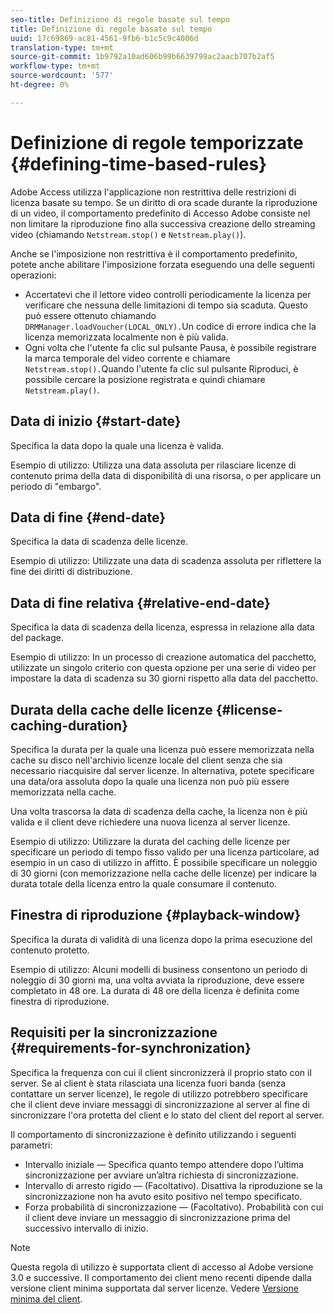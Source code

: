 ```yaml
---
seo-title: Definizione di regole basate sul tempo
title: Definizione di regole basate sul tempo
uuid: 17c69869-ac81-4561-9fb6-b1c5c9c4006d
translation-type: tm+mt
source-git-commit: 1b9792a10ad606b99b6639799ac2aacb707b2af5
workflow-type: tm+mt
source-wordcount: '577'
ht-degree: 0%

---
```



# Definizione di regole temporizzate {#defining-time-based-rules}

 Adobe Access utilizza l&#39;applicazione non restrittiva delle restrizioni di licenza basate su tempo. Se un diritto di ora scade durante la riproduzione di un video, il comportamento predefinito di  Accesso Adobe consiste nel non limitare la riproduzione fino alla successiva creazione dello streaming video (chiamando `Netstream.stop()` e `Netstream.play()`).

Anche se l&#39;imposizione non restrittiva è il comportamento predefinito, potete anche abilitare l&#39;imposizione forzata eseguendo una delle seguenti operazioni:

* Accertatevi che il lettore video controlli periodicamente la licenza per verificare che nessuna delle limitazioni di tempo sia scaduta. Questo può essere ottenuto chiamando `DRMManager.loadVoucher(LOCAL_ONLY).`Un codice di errore indica che la licenza memorizzata localmente non è più valida.
* Ogni volta che l&#39;utente fa clic sul pulsante Pausa, è possibile registrare la marca temporale del video corrente e chiamare `Netstream.stop().`Quando l&#39;utente fa clic sul pulsante Riproduci, è possibile cercare la posizione registrata e quindi chiamare `Netstream.play()`.

## Data di inizio {#start-date}

Specifica la data dopo la quale una licenza è valida.

Esempio di utilizzo: Utilizza una data assoluta per rilasciare licenze di contenuto prima della data di disponibilità di una risorsa, o per applicare un periodo di &quot;embargo&quot;.

## Data di fine {#end-date}

Specifica la data di scadenza delle licenze.

Esempio di utilizzo: Utilizzate una data di scadenza assoluta per riflettere la fine dei diritti di distribuzione.

## Data di fine relativa {#relative-end-date}

Specifica la data di scadenza della licenza, espressa in relazione alla data del package.

Esempio di utilizzo: In un processo di creazione automatica del pacchetto, utilizzate un singolo criterio con questa opzione per una serie di video per impostare la data di scadenza su 30 giorni rispetto alla data del pacchetto.

## Durata della cache delle licenze {#license-caching-duration}

Specifica la durata per la quale una licenza può essere memorizzata nella cache su disco nell&#39;archivio licenze locale del client senza che sia necessario riacquisire dal server licenze. In alternativa, potete specificare una data/ora assoluta dopo la quale una licenza non può più essere memorizzata nella cache.

Una volta trascorsa la data di scadenza della cache, la licenza non è più valida e il client deve richiedere una nuova licenza al server licenze.

Esempio di utilizzo: Utilizzare la durata del caching delle licenze per specificare un periodo di tempo fisso valido per una licenza particolare, ad esempio in un caso di utilizzo in affitto. È possibile specificare un noleggio di 30 giorni (con memorizzazione nella cache delle licenze) per indicare la durata totale della licenza entro la quale consumare il contenuto.

## Finestra di riproduzione {#playback-window}

Specifica la durata di validità di una licenza dopo la prima esecuzione del contenuto protetto.

Esempio di utilizzo: Alcuni modelli di business consentono un periodo di noleggio di 30 giorni ma, una volta avviata la riproduzione, deve essere completato in 48 ore. La durata di 48 ore della licenza è definita come finestra di riproduzione.

## Requisiti per la sincronizzazione {#requirements-for-synchronization}

Specifica la frequenza con cui il client sincronizzerà il proprio stato con il server. Se al client è stata rilasciata una licenza fuori banda (senza contattare un server licenze), le regole di utilizzo potrebbero specificare che il client deve inviare messaggi di sincronizzazione al server al fine di sincronizzare l&#39;ora protetta del client e lo stato del client del report al server.

Il comportamento di sincronizzazione è definito utilizzando i seguenti parametri:

* Intervallo iniziale — Specifica quanto tempo attendere dopo l’ultima sincronizzazione per avviare un’altra richiesta di sincronizzazione.
* Intervallo di arresto rigido — (Facoltativo). Disattiva la riproduzione se la sincronizzazione non ha avuto esito positivo nel tempo specificato.
* Forza probabilità di sincronizzazione — (Facoltativo). Probabilità con cui il client deve inviare un messaggio di sincronizzazione prima del successivo intervallo di inizio.

>[!NOTE]
>
>Questa regola di utilizzo è supportata  client di accesso al Adobe versione 3.0 e successive. Il comportamento dei client meno recenti dipende dalla versione client minima supportata dal server licenze. Vedere [Versione minima del client](../../../../aaxs-protecting-content/content-implementing-the-license-server/content-handling-license-reqs/content-minimum-client-version.md).